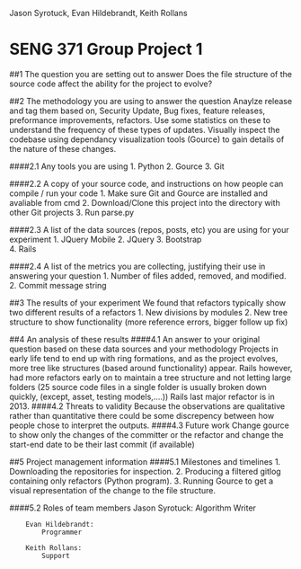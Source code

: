 Jason Syrotuck, Evan Hildebrandt, Keith Rollans

# SENG 371 Group Project 1 

##1 The question you are setting out to answer
	Does the file structure of the source code affect the ability for the project to evolve? 
	
##2 The methodology you are using to answer the question
	Anaylze release and tag them based on, Security Update, Bug fixes, feature releases, preformance improvements, refactors.
	Use some statistics on these to understand the frequency of these types of updates. Visually inspect the codebase using
	dependancy visualization tools (Gource) to gain details of the nature of these changes. 

####2.1 Any tools you are using 
		1. Python
		2. Gource
		3. Git
		
####2.2 A copy of your source code, and instructions on how people can compile / run your code
		1. Make sure Git and Gource are installed and avaliable from cmd
		2. Download/Clone this project into the directory with other Git projects 
		3. Run parse.py		
		
####2.3 A list of the data sources (repos, posts, etc) you are using for your experiment
		1. JQuery Mobile
		2. JQuery
		3. Bootstrap	
		4. Rails
		
####2.4 A list of the metrics you are collecting, justifying their use in answering your question
		1. Number of files added, removed, and modified. 
		2. Commit message string
	
##3 The results of your experiment
		We found that refactors typically show two different results of a refactors
			1. New divisions by modules <picture> 
			2. New tree structure to show functionality (more reference errors, bigger follow up fix) <picture>

##4 An analysis of these results
####4.1 An answer to your original question based on these data sources and your methodology
Projects in early life tend to end up with ring formations, and as the project evolves, more tree like structures (based around functionality) appear. Rails however, had more refactors early on to maintain a tree structure and not letting large folders (25 source code files in a single folder is usually broken down quickly, (except, asset, testing models,....)) Rails last major refactor is in 2013. 
####4.2 Threats to validity
Because the observations are qualitative rather than quantitative there could be some discrepency between how people chose to interpret the outputs.
####4.3 Future work
Change gource to show only the changes of the committer or the refactor and change the start-end date to be their last commit (if available)
	
##5 Project management information
####5.1 Milestones and timelines
		1. Downloading the repositories for inspection.
		2. Producing a filtered gitlog containing only refactors (Python program).
		3. Running Gource to get a visual representation of the change to the file structure.
		
####5.2 Roles of team members
		Jason Syrotuck: 
			Algorithm Writer
		
		Evan Hildebrandt: 
			Programmer
		
		Keith Rollans:	
			Support

	
	
